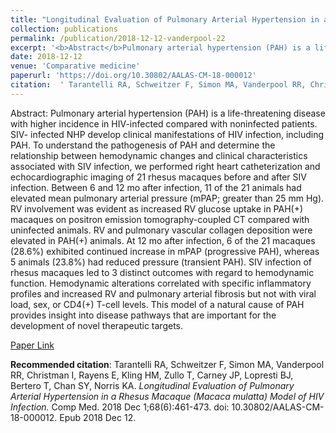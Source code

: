 ```yaml
--- 
title: "Longitudinal Evaluation of Pulmonary Arterial Hypertension in a Rhesus Macaque (Macaca mulatta) Model of HIV Infection." 
collection: publications 
permalink: /publication/2018-12-12-vanderpool-22 
excerpt: '<b>Abstract</b>Pulmonary arterial hypertension (PAH) is a life-threatening disease with higher incidence in HIV-infected compared with noninfected patients. SIV- infected NHP develop clinical manifestations of HIV infection, including PAH. To understand the pathogenesis of PAH and determine the relationship between hemodynamic changes and clinical characteristics [...]' 
date: 2018-12-12 
venue: 'Comparative medicine' 
paperurl: 'https://doi.org/10.30802/AALAS-CM-18-000012' 
citation:  ' Tarantelli RA, Schweitzer F, Simon MA, Vanderpool RR, Christman I, Rayens E, Kling HM, Zullo T, Carney JP, Lopresti BJ, Bertero T, Chan SY, Norris KA. <i>Longitudinal Evaluation of Pulmonary Arterial Hypertension in a Rhesus Macaque (Macaca mulatta) Model of HIV Infection.</i> Comp Med. 2018 Dec 1;68(6):461-473. doi: 10.30802/AALAS-CM-18-000012. Epub 2018 Dec 12.' 
--- 
```

Abstract:  Pulmonary arterial hypertension (PAH) is a life-threatening disease with higher incidence in HIV-infected compared with noninfected patients. SIV- infected NHP develop clinical manifestations of HIV infection, including PAH. To understand the pathogenesis of PAH and determine the relationship between hemodynamic changes and clinical characteristics associated with SIV infection, we performed right heart catheterization and echocardiographic imaging of 21 rhesus macaques before and after SIV infection. Between 6 and 12 mo after infection, 11 of the 21 animals had elevated mean pulmonary arterial pressure (mPAP; greater than 25 mm Hg). RV involvement was evident as increased RV glucose uptake in PAH(+) macaques on positron emission tomography-coupled CT compared with uninfected animals. RV and pulmonary vascular collagen deposition were elevated in PAH(+) animals. At 12 mo after infection, 6 of the 21 macaques (28.6%) exhibited continued increase in mPAP (progressive PAH), whereas 5 animals (23.8%) had reduced pressure (transient PAH). SIV infection of rhesus macaques led to 3 distinct outcomes with regard to hemodynamic function. Hemodynamic alterations correlated with specific inflammatory profiles and increased RV and pulmonary arterial fibrosis but not with viral load, sex, or CD4(+) T-cell levels. This model of a natural cause of PAH provides insight into disease pathways that are important for the development of novel therapeutic targets.  
 
[Paper Link](https://doi.org/10.30802/AALAS-CM-18-000012) 
 
<b>Recommended citation</b>:  Tarantelli RA, Schweitzer F, Simon MA, Vanderpool RR, Christman I, Rayens E, Kling HM, Zullo T, Carney JP, Lopresti BJ, Bertero T, Chan SY, Norris KA. <i>Longitudinal Evaluation of Pulmonary Arterial Hypertension in a Rhesus Macaque (Macaca mulatta) Model of HIV Infection.</i> Comp Med. 2018 Dec 1;68(6):461-473. doi: 10.30802/AALAS-CM-18-000012. Epub 2018 Dec 12. 
